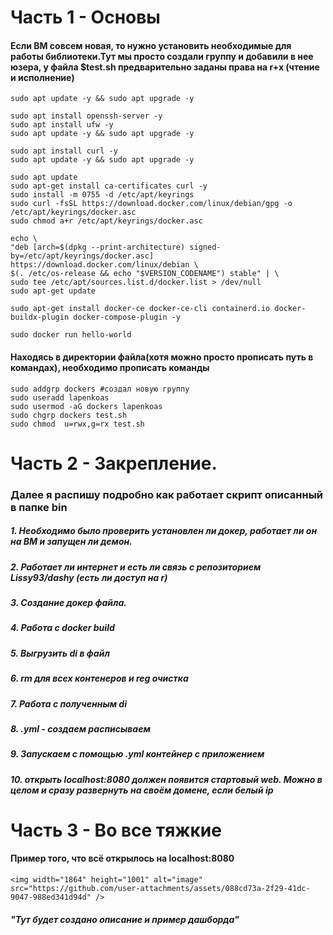 # Часть 1 - Основы

<H4>Если ВМ совсем новая, то нужно установить необходимые для работы библиотеки.Тут мы просто создали группу и добавили в нее юзера, у файла $test.sh предварительно заданы права на r+x (чтение и исполнение)</H4>

    sudo apt update -y && sudo apt upgrade -y

    sudo apt install openssh-server -y
    sudo apt install ufw -y
    sudo apt update -y && sudo apt upgrade -y

    sudo apt install curl -y
    sudo apt update -y && sudo apt upgrade -y

    sudo apt update
    sudo apt-get install ca-certificates curl -y
    sudo install -m 0755 -d /etc/apt/keyrings
    sudo curl -fsSL https://download.docker.com/linux/debian/gpg -o /etc/apt/keyrings/docker.asc
    sudo chmod a+r /etc/apt/keyrings/docker.asc

    echo \
    "deb [arch=$(dpkg --print-architecture) signed-by=/etc/apt/keyrings/docker.asc] https://download.docker.com/linux/debian \
    $(. /etc/os-release && echo "$VERSION_CODENAME") stable" | \
    sudo tee /etc/apt/sources.list.d/docker.list > /dev/null
    sudo apt-get update

    sudo apt-get install docker-ce docker-ce-cli containerd.io docker-buildx-plugin docker-compose-plugin -y

    sudo docker run hello-world


<H4>Находясь в директории файла(хотя можно просто прописать путь в командах), необходимо прописать команды </H4>
    
    sudo addgrp dockers #создал новую группу
    sudo useradd lapenkoas
    sudo usermod -aG dockers lapenkoas
    sudo chgrp dockers test.sh
    sudo chmod  u=rwx,g=rx test.sh

    
# Часть 2 - Закрепление. 
<H3>
    Далее я распишу подробно как работает скрипт описанный в папке bin
</H3>

<H5>1.  Необходимо было проверить установлен ли докер, работает ли он на ВМ и запущен ли демон.</H5>
    <H5>
    2.  Работает ли интернет и есть ли связь с репозиторием Lissy93/dashy (есть ли доступ на r)</H5>
    <H5>
    3.  Создание докер файла.</H5>
    <H5>
    4.  Работа с docker build</H5>
    <H5>
    5.  Выгрузить di в файл</H5>
    <H5>
    6.  rm для всех контенеров и reg очистка</H5>
    <H5>
    7.  Работа с полученным di</H5>
    <H5>
    8.  .yml - создаем расписываем</H5>
    <H5>
    9.  Запускаем с помощью .yml контейнер с приложением</H5>
    <H5>
    10. открыть localhost:8080 должен появится стартовый web. Можно в целом и сразу развернуть на своём домене, если белый ip
</H5>

# Часть 3 - Во все тяжкие

<H4>
    Пример того, что всё открылось на localhost:8080
</H4>

    <img width="1864" height="1001" alt="image" src="https://github.com/user-attachments/assets/088cd73a-2f29-41dc-9047-988ed341d94d" />

<H5>"Тут будет создано описание и пример дашборда"</H5>





